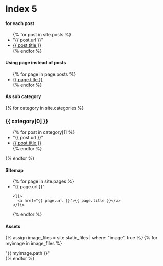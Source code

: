 # Index 5

#### for each post
<ul>
  {% for post in site.posts %}
  <li>
    <div>"{{ post.url }}"</div>
  </li>
    <li>
      <a href="{{ post.url }}">{{ post.title }}</a>
    </li>
  {% endfor %}
</ul>


#### Using page instead of posts
<ul>
  {% for page in page.posts %}
    <li>
      <a href="{{ page.url }}">{{ page.title }}</a>
    </li>
  {% endfor %}
</ul>

#### As sub category
{% for category in site.categories %}
  <h3>{{ category[0] }}</h3>
  <ul>
    {% for post in category[1] %}
  <li>
    <div>"{{ post.url }}"</div>
  </li>
      <li><a href="{{ post.url }}">{{ post.title }}</a></li>
    {% endfor %}
  </ul>
{% endfor %}


#### SItemap
<ul>
  {% for page in site.pages %}
  <li>
    <div>"{{ page.url }}"</div>
  </li>

    <li>
      <a href="{{ page.url }}">{{ page.title }}</a>
    </li>
  {% endfor %}
</ul>

#### Assets
{% assign image_files = site.static_files | where: "image", true %}
{% for myimage in image_files %}
<div>"{{ myimage.path }}"</div>
{% endfor %}
